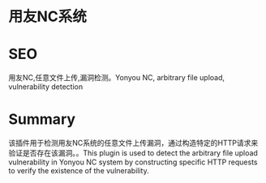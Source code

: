 # 用友NC系统
# SEO
用友NC,任意文件上传,漏洞检测。Yonyou NC, arbitrary file upload, vulnerability detection
# Summary
该插件用于检测用友NC系统的任意文件上传漏洞，通过构造特定的HTTP请求来验证是否存在该漏洞。。This plugin is used to detect the arbitrary file upload vulnerability in Yonyou NC system by constructing specific HTTP requests to verify the existence of the vulnerability.
